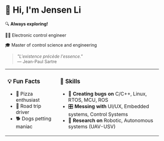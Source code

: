 # 👋 Hi, I'm Jensen Li
🔍 **Always exploring!**

🧑‍💻 Electronic control engineer

🎓 Master of control science and engineering

> _"L'existence précède l'essence."_  
> — Jean-Paul Sartre  

<table>
  <tr>
    <td>
      <h3>💡 Fun Facts</h3>
      <ul>
        <li>🍕 Pizza enthusiast</li>
        <li>🚙 Road trip driver</li>
        <li>🐕 Dogs petting maniac</li>
      </ul>
    </td>
    <td>
      <h3>🧰 Skills</h3>
      <ul>
        <li>🎨 <b>Creating bugs on</b> C/C++, Linux, RTOS, MCU, ROS</li>
        <li>🎛️ <b>Messing with</b> UI/UX, Embedded systems, Control Systems</li>
        <li>🤖 <b>Research on</b> Robotic, Autonomous systems (UAV-USV)</li>
      </ul>
    </td>
  </tr>
</table>

<!-- Optionally add social links here! -->
<!-- 🌐 [LinkedIn](#) • 🌎 [Website](#) • 🐦 [Twitter](#) -->
